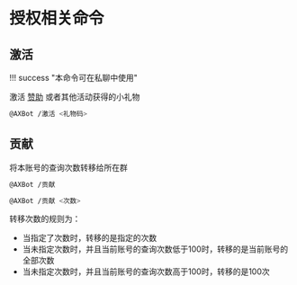 # 授权相关命令

## 激活

!!! success "本命令可在私聊中使用"

激活 [赞助](../../sponsor) 或者其他活动获得的小礼物

```bash title="命令格式"
@AXBot /激活 <礼物码>
```

## 贡献

将本账号的查询次数转移给所在群

```bash title="命令格式"
@AXBot /贡献

@AXBot /贡献 <次数>
```

转移次数的规则为：

- 当指定了次数时，转移的是指定的次数
- 当未指定次数时，并且当前账号的查询次数低于100时，转移的是当前账号的全部次数
- 当未指定次数时，并且当前账号的查询次数高于100时，转移的是100次
